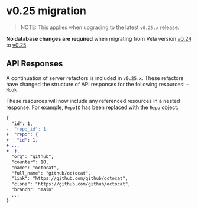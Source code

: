 # v0.25 migration

> NOTE: This applies when upgrading to the latest `v0.25.x` release.

**No database changes are required** when migrating from Vela version [v0.24](../../releases/v0.24.md) to [v0.25](../../releases/v0.25.md).

## API Responses

A continuation of server refactors is included in `v0.25.x`. These refactors have changed the structure of API responses for the following resources:
    - `Hook`

These resources will now include any referenced resources in a nested response. For example, `RepoID` has been replaced with the `Repo` object:

```diff
{
  "id": 1,
-  "repo_id": 1
+  "repo": {
+	"id": 1,
+ ...
+  },
  "org": "github",
  "counter": 10,
  "name": "octocat",
  "full_name": "github/octocat",
  "link": "https://github.com/github/octocat",
  "clone": "https://github.com/github/octocat",
  "branch": "main"
  ...
}
```
